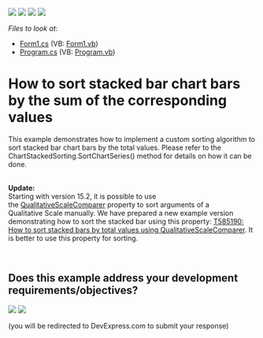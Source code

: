 <!-- default badges list -->
![](https://img.shields.io/endpoint?url=https://codecentral.devexpress.com/api/v1/VersionRange/128575738/24.2.1%2B)
[![](https://img.shields.io/badge/Open_in_DevExpress_Support_Center-FF7200?style=flat-square&logo=DevExpress&logoColor=white)](https://supportcenter.devexpress.com/ticket/details/E967)
[![](https://img.shields.io/badge/📖_How_to_use_DevExpress_Examples-e9f6fc?style=flat-square)](https://docs.devexpress.com/GeneralInformation/403183)
[![](https://img.shields.io/badge/💬_Leave_Feedback-feecdd?style=flat-square)](#does-this-example-address-your-development-requirementsobjectives)
<!-- default badges end -->
<!-- default file list -->
*Files to look at*:

* [Form1.cs](./CS/Form1.cs) (VB: [Form1.vb](./VB/Form1.vb))
* [Program.cs](./CS/Program.cs) (VB: [Program.vb](./VB/Program.vb))
<!-- default file list end -->
# How to sort stacked bar chart bars by the sum of the corresponding values


<p>This example demonstrates how to implement a custom sorting algorithm to sort stacked bar chart bars by the total values. Please refer to the ChartStackedSorting.SortChartSeries() method for details on how it can be done.<br><br></p>
<p><strong>Update:</strong> <br>Starting with version 15.2, it is possible to use the <a href="https://documentation.devexpress.com/CoreLibraries/DevExpress.XtraCharts.AxisBase.QualitativeScaleComparer.property">QualitativeScaleComparer</a> property to sort arguments of a Qualitative Scale manually. We have prepared a new example version demonstrating how to sort the stacked bar using this property: <a href="https://www.devexpress.com/Support/Center/p/T585190">T585190: How to sort stacked bars by total values using QualitativeScaleComparer</a>. It is better to use this property for sorting. </p>

<br/>


<!-- feedback -->
## Does this example address your development requirements/objectives?

[<img src="https://www.devexpress.com/support/examples/i/yes-button.svg"/>](https://www.devexpress.com/support/examples/survey.xml?utm_source=github&utm_campaign=how-to-sort-stacked-bar-chart-bars-by-the-sum-of-the-corresponding-values-e967&~~~was_helpful=yes) [<img src="https://www.devexpress.com/support/examples/i/no-button.svg"/>](https://www.devexpress.com/support/examples/survey.xml?utm_source=github&utm_campaign=how-to-sort-stacked-bar-chart-bars-by-the-sum-of-the-corresponding-values-e967&~~~was_helpful=no)

(you will be redirected to DevExpress.com to submit your response)
<!-- feedback end -->
